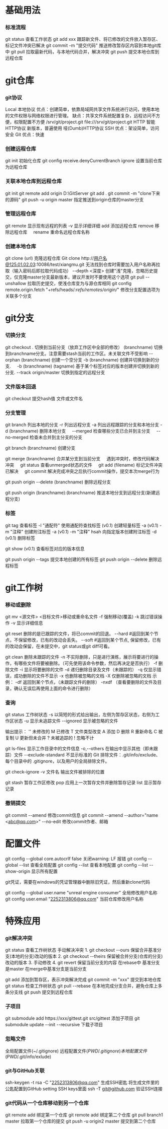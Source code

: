 # 基础用法

### 标准流程

git status  查看工作状态
git add xxx 跟踪新文件、将已修改的文件放入暂存区、标记文件冲突已解决
git commit -m "提交代码"   推送修改暂存区内容到本地git库中
git pull  拉取最新代码，与本地代码合并，解决冲突
git push  提交本地仓库到远程仓库

# git仓库

### git协议

Local 本地协议
    优点：创建简单，依靠局域网共享文件系统进行访问，使用本地的文件权限与网络权限进行管理。
    缺点：共享文件系统配置复杂，远程访问不方便，权限配置不方便
    /srv/git/project.git
    file:///srv/git/project.git
HTTP
    智能HTTP协议 新版本，普遍使用
    哑(Dumb)HTTP协议 
SSH
    优点：架设简单，访问安全
Git
    优点：快速

### 创建远程仓库

git init 初始化仓库
git config receive.denyCurrentBranch ignore 设置当前仓库为远程仓库

### 关联本地仓库到远程仓库

git init
git remote add origin D:\\GitServer
git add .
git commit -m "clone下来的源码"
git push -u origin master 指定推送到origin仓库的master分支

### 管理远程仓库

git remote 显示现有远程的列表
    -v 显示详细详细
    add <name> <url> 添加远程仓库
    remove <name> 移除远程仓库
    rename <oldname> <newname> 重命名远程仓库名称

### 创建本地仓库

git clone (url) 克隆远程仓库
Git clone http://用户名@125.01.02.03:10086/test/xiangmu.git 无法找到仓库时需要加入用户名称再拉取（输入密码后即拉取代码成功）
    --depth <深度> 创建"浅"克隆，忽略历史提交，仅克隆master分支最新版本，建议开发时不要使用这个选项
git pull --unshallow 拉取历史提交，使浅仓库变为与源仓库相同
git config remote.origin.fetch "+refs/heads/*:refs/remotes/origin/*" 修改分支配置选项为关联多个分支

# git分支

### 切换分支

git checkout 
    . 切换到当前分支（放弃工作区中全部的修改）
    (branchname) 切换到branchname分支。注意需要stash当前的工作区。未关联文件不受影响
    --orphan (branchname) 创建一个空分支
    -b (branchname) 创建并切换到新的分支.
    -b (branchname) (tagname) 基于某个标签对应的版本创建并切换到新的分支.
    --track origin/master 切换到指定的远程分支

### 文件版本回退

git checkout 提交hash值 文件或文件名

### 分支管理

git branch 列出本地的分支
    -r 列出远程分支
    -a 列出远程跟踪的分支和本地分支
    -d (branchname) 删除本地分支
    --merged 检查哪些分支已合并到主分支
    --no-merged 检查未合并到主分支的分支

git branch (branchname) 创建分支

git merge (branchname) 合并某分支到当前分支
    遇到冲突时，修改代码解决冲突
    git status 查看unmerged状态的文件
    git add (filename) 标记文件冲突已解决
    git commit 解决完成冲突之后执行commit操作，提交本次merge行为

git push origin --delete (branchname) 删除远程分支

git push origin (branchname):(branchname) 推送本地分支到远程分支(新建远程分支)

### 标签

git tag 查看标签
  -l "通配符" 使用通配符查找标签
  (v0.1) 创建轻量标签
  -a (v0.1) -m "注释" 创建附注标签
  -a (v0.1) -m "注释" hsah 向指定版本创建附注标签
  -d (v0.1) 删除标签

git show (v0.1) 查看标签对应的版本信息

git push origin --tags 提交本地创建的所有标签
git push origin --delete <tagname> 删除远程标签

# git工作树

### 移动或删除

git mv <源文件> <目标文件>移动或重命名文件
  -f 强制移动(覆盖)
  -k 跳过错误操作
  -v 显示详细信息

git reset 删除的是已跟踪的文件，将已commit的回退。
  --hard <HASH> #返回到某个节点，不保留修改，已有的改动会丢失。
  --soft <HASH> #返回到某个节点, 保留修改，已有的改动会保留，在未提交中，git status或git diff可看。

git clean 删除未跟踪的文件
  -n 不实际删除，只是进行演练，展示将要进行的操作，有哪些文件将要被删除。（可先使用该命令参数，然后再决定是否执行）
  -f 删除文件
  -i 显示将要删除的文件
  -d 递归删除目录及文件（未跟踪的）
  -q 仅显示错误，成功删除的文件不显示
  -x 也删除被忽略的文档
  -X 仅删除被忽略的文档
  示例：
    -df     返回到某个节点，（未跟踪文件的删除）
    -nxdf （查看要删除的文件及目录，确认无误后再使用上面的命令进行删除）

### 查询

git status 工作树状态
  -s 以简短的形式给出输出，左侧为暂存区状态，右侧为工作区状态
  -u 显示未追踪文件
  --ignored 显示被忽略的文件

  输出提示：
  '' 未修改的
  M  已修改
  T  文件类型改变
  A  添加
  D  删除
  R  重新命名
  C  被复制
  U  更新但未合并
  ?  未被追踪的
  !  忽略不计

git ls-files 显示工作目录中的文件信息
    -o,--others 在输出中显示其他（即未跟踪）文件
    --exclude-standard 不显示标准的 Git 排除文件：.git/info/exclude、每个目录中的 .gitignore，以及用户的全局排除文件。

git check-ignore
    -v 文件名 输出文件被排除的位置

git stash 暂存工作区修改
    pop 应用上一次暂存文件并删除暂存记录
    list 显示暂存记录

### 撤销提交

git commit --amend 修改commit信息
git commit --amend --author="name \<abc@qq.com>" --no-edit 修改commit作者、邮箱

# 配置文件

git config --global core.autocrlf false 关闭warning: LF 报错
git config --global --list 查看全局配置
git config --list 查看本地配置
git config --list --show-origin 显示所有配置

git凭证，需要在windows的凭证管理器中删除旧凭证，然后重新clone代码

git config --global user.name "unreal engine consumer" 全局修改用户名称
git config user.email "2252313806@qq.com" 当前仓库修改用户名称

# 特殊应用

### git解决冲突

git status 查看工作树状态
手动解决冲突
    1. git checkout --ours <fileName> 保留合并基准分支(本地的分支)改动的版本
    2. git checkout --theirs <fileName> 保留被合并分支(仓库的分支)改动的版本
    3. 手动修改
    4. git revert <fileName> 保留当前分支的内容
    在rebase中 基准分支是master
    在merge中基准分支是当前分支

git add <fileName> 添加到暂存区，表示冲突解决完成
git commit -m "xxx" 提交到本地仓库
git status 检查工作树状态
git pull --rebase 在本地完成分支合并，避免仓库上多条分支线
git push 提交到远程仓库

### 子项目

git submodule add https://xxx/gittest.git src/gittest 添加子项目
git submodule update --init --recursive 下载子项目

### 忽略文件

全局配置文件(~/.gitignore)
远程配置文件($PWD/.gitignore)
本地配置文件($PWD/.git/info/exlude)

### git与GitHub关联

ssh-keygen -t rsa -C "2252313806@qq.com" 生成SSH密匙
将生成文件里的公匙配置到GitHub setting SSH keys里面
ssh -T git@github.com 验证SSH连接

### git代码从一个仓库移动到另一个仓库

git remote add <branch1> <url> 绑定第一个仓库
git remote add <branch2> <url> 绑定第二个仓库
git pull branch1 master 拉取第一个仓库的提交
git push -u origin2 master 提交到第二个仓库

